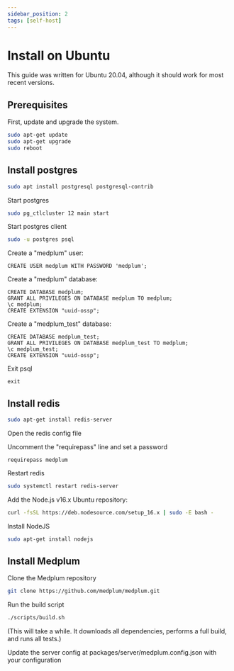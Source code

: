 ```yaml
---
sidebar_position: 2
tags: [self-host]
---
```


# Install on Ubuntu

This guide was written for Ubuntu 20.04, although it should work for most recent versions.

## Prerequisites

First, update and upgrade the system.

```bash
sudo apt-get update
sudo apt-get upgrade
sudo reboot
```

## Install postgres

```bash
sudo apt install postgresql postgresql-contrib
```

Start postgres

```bash
sudo pg_ctlcluster 12 main start
```

Start postgres client

```bash
sudo -u postgres psql
```

Create a "medplum" user:

```PLpgSQL
CREATE USER medplum WITH PASSWORD 'medplum';
```

Create a "medplum" database:

```PLpgSQL
CREATE DATABASE medplum;
GRANT ALL PRIVILEGES ON DATABASE medplum TO medplum;
\c medplum;
CREATE EXTENSION "uuid-ossp";
```

Create a "medplum_test" database:

```PLpgSQL
CREATE DATABASE medplum_test;
GRANT ALL PRIVILEGES ON DATABASE medplum_test TO medplum;
\c medplum_test;
CREATE EXTENSION "uuid-ossp";
```

Exit psql

```PLpgSQL
exit
```

## Install redis

```bash
sudo apt-get install redis-server
```

Open the redis config file

Uncomment the "requirepass" line and set a password

```
requirepass medplum
```

Restart redis

```bash
sudo systemctl restart redis-server
```

Add the Node.js v16.x Ubuntu repository:

```bash
curl -fsSL https://deb.nodesource.com/setup_16.x | sudo -E bash -
```

Install NodeJS

```bash
sudo apt-get install nodejs
```

## Install Medplum

Clone the Medplum repository

```bash
git clone https://github.com/medplum/medplum.git
```

Run the build script

```bash
./scripts/build.sh
```

(This will take a while. It downloads all dependencies, performs a full build, and runs all tests.)

Update the server config at packages/server/medplum.config.json with your configuration

